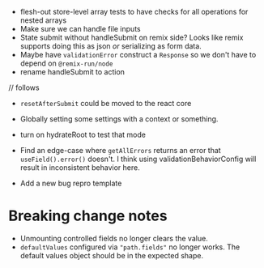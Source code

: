 - flesh-out store-level array tests to have checks for all operations for nested arrays
- Make sure we can handle file inputs
- State submit without handleSubmit on remix side? Looks like remix supports doing this as json _or_ serializing as form data.
- Maybe have `validationError` construct a `Response` so we don't have to depend on `@remix-run/node`
- rename handleSubmit to action

// follows

- `resetAfterSubmit` could be moved to the react core
- Globally setting some settings with a context or something.
- turn on hydrateRoot to test that mode

- Find an edge-case where `getAllErrors` returns an error that `useField().error()` doesn't.
  I think using validationBehaviorConfig will result in inconsistent behavior here.

- Add a new bug repro template

# Breaking change notes

- Unmounting controlled fields no longer clears the value.
- `defaultValues` configured via `"path.fields"` no longer works. The default values object should be in the expected shape.
